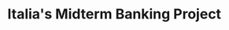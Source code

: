 # Italia's Midterm Banking Project

<!-- GideLines
1.Description of the project
2.Setup(Optional)
3.Technologies Used
4.Models
5.Server routes table(Method, Route or URL, Description as columns)
6.Future Work
7.Resources -->
